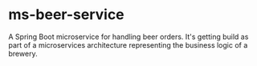 # ms-beer-service

A Spring Boot microservice for handling beer orders. It's getting build as part of a microservices architecture representing the business logic of a brewery.
